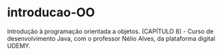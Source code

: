 # introducao-OO
Introdução à programação orientada a objetos. (CAPÍTULO 8) - Curso de desenvolvimento Java, com o professor Nélio Alves, da plataforma digital UDEMY.
